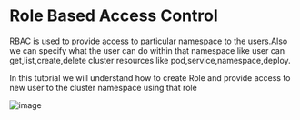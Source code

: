 # Role Based Access Control

RBAC is used to provide access to particular namespace to the users.Also we can specify what the user can do within that namespace like user can get,list,create,delete cluster resources like pod,service,namespace,deploy.

In this tutorial we will understand how to create Role and provide access to new user to the cluster namespace using that role

![image](https://user-images.githubusercontent.com/76647860/150096829-b189498b-a37c-41e0-9d3a-cfbabf7894ed.png)
